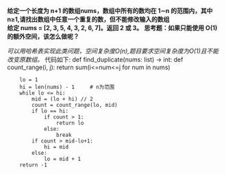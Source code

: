 **给定一个长度为 n+1 的数组nums，数组中所有的数均在 1∼n 的范围内，其中 n≥1,请找出数组中任意一个重复的数，但不能修改输入的数组  
给定 nums = [2, 3, 5, 4, 3, 2, 6, 7]。返回 2 或 3。**
**思考题：如果只能使用 O(1) 的额外空间，该怎么做呢？**

*可以用哈希表实现此类问题，空间复杂度O(n),题目要求空间复杂度为O(1)且不能改变原数组。*
代码如下:
    def find_duplicate(nums: list) -> int:
        def count_range(i, j):
            return sum(i<=num<=j for num in nums)

        lo = 1
        hi = len(nums) - 1     # n为范围
        while lo <= hi:
            mid = (lo + hi) // 2
            count = count_range(lo, mid)
            if lo == hi:
                if count > 1:
                    return lo
                else:
                    break
            if count > mid-lo+1:
                hi = mid
            else:
                lo = mid + 1
        return -1
